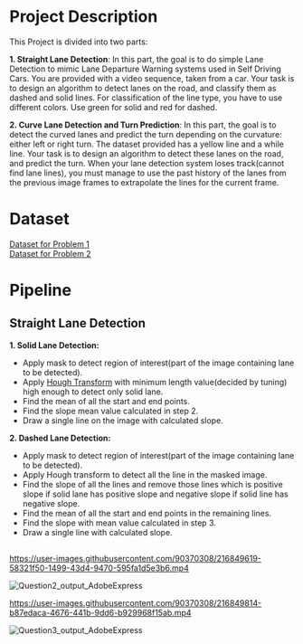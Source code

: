 # Project Description
This Project is divided into two parts:

**1. Straight Lane Detection**: In this part, the goal is to do simple Lane Detection to mimic Lane Departure Warning systems used in Self Driving Cars. You are provided with a video sequence, taken from a car. Your task is to design an algorithm to detect lanes on the road, and classify them as dashed and solid lines. For classification of the line type, you have to use different colors. Use green for solid and red for dashed.

**2. Curve Lane Detection and Turn Prediction**: In this part, the goal is to detect the curved lanes and predict the turn depending on the curvature: either left or right turn. The dataset provided has a yellow line and a while line. Your task is to design an algorithm to detect these lanes on the road, and predict the turn. When your lane detection system loses track(cannot find lane lines), you must manage to use the past history of the lanes from the previous image frames to extrapolate the lines for the current frame.

# Dataset

[Dataset for Problem 1](https://drive.google.com/drive/folders/1vW5Vp2h6IEHvEeDrsfjqwJT7ZBwzXXf-?usp=sharing)\
[Dataset for Problem 2](https://drive.google.com/file/d/1e7Xy_FiP64alDXoIw2Pxrh2_cVfTQYT-/view?usp=sharing)

# Pipeline

## Straight Lane Detection
**1. Solid Lane Detection:**
  - Apply mask to detect region of interest(part of the image containing lane to be detected).
  - Apply [Hough Transform](https://en.wikipedia.org/wiki/Hough_transform) with minimum length value(decided by tuning) high enough to detect only solid lane.
  - Find the mean of all the start and end points.
  - Find the slope mean value calculated in step 2.
  - Draw a single line on the image with calculated slope.
  
 **2. Dashed Lane Detection:**
  - Apply mask to detect region of interest(part of the image containing lane to be detected).
  - Apply Hough transform to detect all the line in the masked image.
  - Find the slope of all the lines and remove those lines which is positive slope if solid lane has positive slope and negative slope if solid line has negative slope.
  - Find the mean of all the start and end points in the remaining lines.
  - Find the slope with mean value calculated in step 3.
  - Draw a single line with calculated slope.
  
 ## 



https://user-images.githubusercontent.com/90370308/216849619-58321f50-1499-43d4-9470-595fa1d5e3b6.mp4

![Question2_output_AdobeExpress](https://user-images.githubusercontent.com/90370308/216849852-71620780-1579-40fd-a5c7-514c8e85c579.gif)

https://user-images.githubusercontent.com/90370308/216849814-b87edaca-4676-441b-9dd6-b929968f15ab.mp4

![Question3_output_AdobeExpress](https://user-images.githubusercontent.com/90370308/216849943-2f6d82cd-ea7e-4c5b-87f7-72b985e5ad3e.gif)
